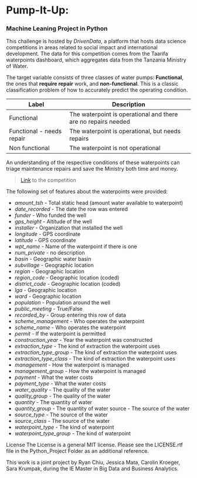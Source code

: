 # Pump-It-Up: 
### Machine Leaning Project in Python 

This challenge is hosted by *DrivenData*, a platform that hosts data science competitions in areas related to social impact and international development. The data for this competition comes from the Taarifa waterpoints dashboard, which aggregates data from the Tanzania Ministry of Water. 

The target variable consists of three classes of water pumps: **Functional**, the ones that **require repair** work, and **non-functional**. This is a classic classification problem of how to accurately predict the operating condition.

| Label | Description |
| --- | ----------- |
| Functional | The waterpoint is operational and there are no repairs needed |
| Functional - needs repair | The waterpoint is operational, but needs repairs |
| Non functional | The waterpoint is not operational |

An understanding of the respective conditions of these waterpoints can triage maintenance repairs and save the Ministry both time and money. 

> [Link](https://www.drivendata.org/competitions/7/pump-it-up-data-mining-the-water-table/page/23/) to the competition


The following set of features about the waterpoints were provided: 

- *amount_tsh* - Total static head (amount water available to waterpoint)
- *date_recorded* - The date the row was entered
- *funder* - Who funded the well
- *gps_height* - Altitude of the well
- *installer* - Organization that installed the well
- *longitude* - GPS coordinate
- *latitude* - GPS coordinate
- *wpt_name* - Name of the waterpoint if there is one
- *num_private* - no description
- *basin* - Geographic water basin
- *subvillage* - Geographic location
- *region* - Geographic location
- *region_code* - Geographic location (coded)
- *district_code* - Geographic location (coded)
- *lga* - Geographic location
- *ward* - Geographic location
- *population* - Population around the well
- *public_meeting* - True/False
- *recorded_by* - Group entering this row of data
- *scheme_management* - Who operates the waterpoint
- *scheme_name* - Who operates the waterpoint
- *permit* - If the waterpoint is permitted
- *construction_year* - Year the waterpoint was constructed
- *extraction_type* - The kind of extraction the waterpoint uses
- *extraction_type_group* - The kind of extraction the waterpoint uses
- *extraction_type_class* - The kind of extraction the waterpoint uses
- *management* - How the waterpoint is managed
- *management_group* - How the waterpoint is managed
- *payment* - What the water costs
- *payment_type* - What the water costs
- *water_quality* - The quality of the water
- *quality_group* - The quality of the water
- *quantity* - The quantity of water
- *quantity_group* - The quantity of water source - The source of the water
- *source_type* - The source of the water
- *source_class* - The source of the water
- *waterpoint_type* - The kind of waterpoint
- *waterpoint_type_group* - The kind of waterpoint



License
The License is a general MIT license. Please see the LICENSE.rtf file in the Python_Project Folder as an additional reference.

This work is a joint project by Ryan Chiu, Jessica Mata, Carolin Kroeger, Sara Krumpak, during the IE Master in Big Data and Business Analytics.

